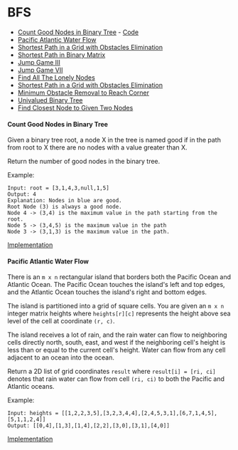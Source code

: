 # BFS

- [Count Good Nodes in Binary Tree](#count-good-nodes-in-binary-tree) - [Code](./CountGoodNodes.java)
- [Pacific Atlantic Water Flow](./PacificAtlanticWaterFlow.java)
- [Shortest Path in a Grid with Obstacles Elimination](./ShortestPathInAGrid.java)
- [Shortest Path in Binary Matrix](./ShortestPathInBinaryMatrix.java)
- [Jump Game III](./JumpGameIII.java)
- [Jump Game VII](./JumpGameVII.java)
- [Find All The Lonely Nodes](./FindLonelyNodes.java)
- [Shortest Path in a Grid with Obstacles Elimination](./ShortestPathInGridWithObstaclesElimination.java)
- [Minimum Obstacle Removal to Reach Corner](./MinimumObstacleRemovalToReachCorner.java)
- [Univalued Binary Tree](./UnivaluedBinaryTree.java)
- [Find Closest Node to Given Two Nodes](./ClosestNodeToGivenTwoNodes.java)

#### Count Good Nodes in Binary Tree
Given a binary tree root, a node X in the tree is named good if in the path from root to X there are no nodes with a value greater than X.

Return the number of good nodes in the binary tree.


Example:
```
Input: root = [3,1,4,3,null,1,5]
Output: 4
Explanation: Nodes in blue are good.
Root Node (3) is always a good node.
Node 4 -> (3,4) is the maximum value in the path starting from the root.
Node 5 -> (3,4,5) is the maximum value in the path
Node 3 -> (3,1,3) is the maximum value in the path.
```

[Implementation](./CountGoodNodes.java)

#### Pacific Atlantic Water Flow
There is an `m x n` rectangular island that borders both the Pacific Ocean and Atlantic Ocean. 
The Pacific Ocean touches the island's left and top edges, and the Atlantic Ocean touches the 
island's right and bottom edges.

The island is partitioned into a grid of square cells. You are given an `m x n` integer matrix 
heights where `heights[r][c]` represents the height above sea level of the cell at 
coordinate `(r, c)`.

The island receives a lot of rain, and the rain water can flow to neighboring cells directly north, 
south, east, and west if the neighboring cell's height is less than or equal to the current cell's height. 
Water can flow from any cell adjacent to an ocean into the ocean.

Return a 2D list of grid coordinates `result` where `result[i] = [ri, ci]` denotes that rain water 
can flow from cell `(ri, ci)` to both the Pacific and Atlantic oceans.

Example:
```
Input: heights = [[1,2,2,3,5],[3,2,3,4,4],[2,4,5,3,1],[6,7,1,4,5],[5,1,1,2,4]]
Output: [[0,4],[1,3],[1,4],[2,2],[3,0],[3,1],[4,0]]
```

[Implementation](./PacificAtlanticWaterFlow.java)